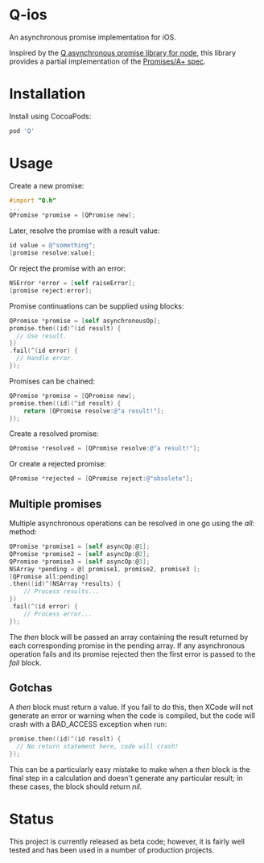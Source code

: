 # Q-ios
An asynchronous promise implementation for iOS.

Inspired by the [Q asynchronous promise library for node](https://github.com/kriskowal/q), this library provides a partial implementation of the [Promises/A+ spec](https://promisesaplus.com/).

# Installation
Install using CocoaPods:
```ruby
pod 'Q'
```

# Usage
Create a new promise:
```objective-c
#import "Q.h"
...
QPromise *promise = [QPromise new];
```

Later, resolve the promise with a result value:
```objective-c
id value = @"something";
[promise resolve:value];
```

Or reject the promise with an error:
```objective-c
NSError *error = [self raiseError];
[promise reject:error];
```
Promise continuations can be supplied using blocks:
```objective-c
QPromise *promise = [self asynchronousOp];
promise.then((id)^(id result) {
  // Use result.
})
.fail(^(id error) {
  // Handle error.
});
```

Promises can be chained:
```objective-c
QPromise *promise = [QPromise new];
promise.then((id)(^id result) {
    return [QPromise resolve:@"a result!"];
});
```

Create a resolved promise:
```objective-c
QPromise *resolved = [QPromise resolve:@"a result!"];
```

Or create a rejected promise:
```objective-c
QPromise *rejected = [QPromise reject:@"obsolete"];
```

## Multiple promises
Multiple asynchronous operations can be resolved in one go using the _all:_ method:
```objective-c
QPromise *promise1 = [self asyncOp:@1];
QPromise *promise2 = [self asyncOp:@2];
QPromise *promise3 = [self asyncOp:@3];
NSArray *pending = @[ promise1, promise2, promise3 ];
[QPromise all:pending]
.then((id)^(NSArray *results) {
    // Process results...
})
.fail(^(id error) {
    // Process error...
});
```

The _then_ block will be passed an array containing the result returned by each corresponding promise in the pending array. If any asynchronous operation fails and its promise rejected then the first error is passed to the _fail_ block.

## Gotchas
A _then_ block must return a value. If you fail to do this, then XCode will not generate an error or warning when the code is compiled, but the code will crash with a BAD_ACCESS exception when run:
```objective-c
promise.then((id)^(id result) {
  // No return statement here, code will crash!
});
```
This can be a particularly easy mistake to make when a _then_ block is the final step in a calculation and doesn't generate any particular result; in these cases, the block should return _nil_.

# Status
This project is currently released as beta code; however, it is fairly well tested and has been used in a number of production projects.
